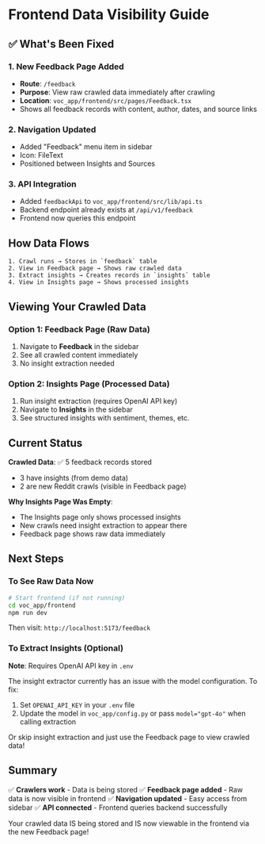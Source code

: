 # Frontend Data Visibility Guide

## ✅ What's Been Fixed

### 1. **New Feedback Page Added**
- **Route**: `/feedback`
- **Purpose**: View raw crawled data immediately after crawling
- **Location**: `voc_app/frontend/src/pages/Feedback.tsx`
- Shows all feedback records with content, author, dates, and source links

### 2. **Navigation Updated**
- Added "Feedback" menu item in sidebar
- Icon: FileText
- Positioned between Insights and Sources

### 3. **API Integration**
- Added `feedbackApi` to `voc_app/frontend/src/lib/api.ts`
- Backend endpoint already exists at `/api/v1/feedback`
- Frontend now queries this endpoint

## How Data Flows

```
1. Crawl runs → Stores in `feedback` table
2. View in Feedback page → Shows raw crawled data
3. Extract insights → Creates records in `insights` table
4. View in Insights page → Shows processed insights
```

## Viewing Your Crawled Data

### Option 1: Feedback Page (Raw Data)
1. Navigate to **Feedback** in the sidebar
2. See all crawled content immediately
3. No insight extraction needed

### Option 2: Insights Page (Processed Data)
1. Run insight extraction (requires OpenAI API key)
2. Navigate to **Insights** in the sidebar
3. See structured insights with sentiment, themes, etc.

## Current Status

**Crawled Data**: ✅ 5 feedback records stored
- 3 have insights (from demo data)
- 2 are new Reddit crawls (visible in Feedback page)

**Why Insights Page Was Empty**: 
- The Insights page only shows processed insights
- New crawls need insight extraction to appear there
- Feedback page shows raw data immediately

## Next Steps

### To See Raw Data Now
```bash
# Start frontend (if not running)
cd voc_app/frontend
npm run dev
```
Then visit: `http://localhost:5173/feedback`

### To Extract Insights (Optional)
**Note**: Requires OpenAI API key in `.env`

The insight extractor currently has an issue with the model configuration. To fix:

1. Set `OPENAI_API_KEY` in your `.env` file
2. Update the model in `voc_app/config.py` or pass `model="gpt-4o"` when calling extraction

Or skip insight extraction and just use the Feedback page to view crawled data!

## Summary

✅ **Crawlers work** - Data is being stored
✅ **Feedback page added** - Raw data is now visible in frontend
✅ **Navigation updated** - Easy access from sidebar
✅ **API connected** - Frontend queries backend successfully

Your crawled data IS being stored and IS now viewable in the frontend via the new Feedback page!
